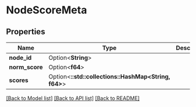 # NodeScoreMeta

## Properties

Name | Type | Description | Notes
------------ | ------------- | ------------- | -------------
**node_id** | Option<**String**> |  | [optional]
**norm_score** | Option<**f64**> |  | [optional]
**scores** | Option<**::std::collections::HashMap<String, f64>**> |  | [optional]

[[Back to Model list]](../README.md#documentation-for-models) [[Back to API list]](../README.md#documentation-for-api-endpoints) [[Back to README]](../README.md)


